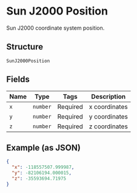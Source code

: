 
# Sun J2000 Position

Sun J2000 coordinate system position.

## Structure

`SunJ2000Position`

## Fields

| Name | Type | Tags | Description |
|  --- | --- | --- | --- |
| `x` | `number` | Required | x coordinates |
| `y` | `number` | Required | y coordinates |
| `z` | `number` | Required | z coordinates |

## Example (as JSON)

```json
{
  "x": -118557507.999987,
  "y": -82106194.000015,
  "z": -35593694.71975
}
```

